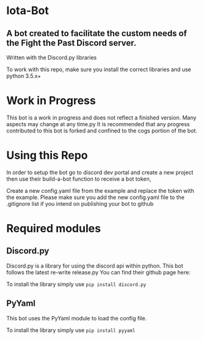 # Iota-Bot

## A bot created to facilitate the custom needs of the Fight the Past Discord server.

Written with the Discord.py libraries
 
To work with this repo, make sure you install the correct libraries and use python 3.5.x+

# Work in Progress

This bot is a work in progress and does not reflect a finished version. Many aspects may change at any time.py
It is recommended that any progress contributed to this bot is forked and confined to the cogs portion of the bot.

# Using this Repo

In order to setup the bot go to discord dev portal and create a new project
then use their build-a-bot function to receive a bot token,

Create a new config.yaml file from the example and replace the token with the example.
Please make sure you add the new config.yaml file to the .gitignore list if you intend on publishing your bot to github

# Required modules

## Discord.py

Discord.py is a library for using the discord api within python. This bot follows the latest re-write release.py
You can find their github page here:

To install the library simply use `pip install discord.py`

## PyYaml

This bot uses the PyYaml module to load the config file.

To install the library simply use `pip install pyyaml`

